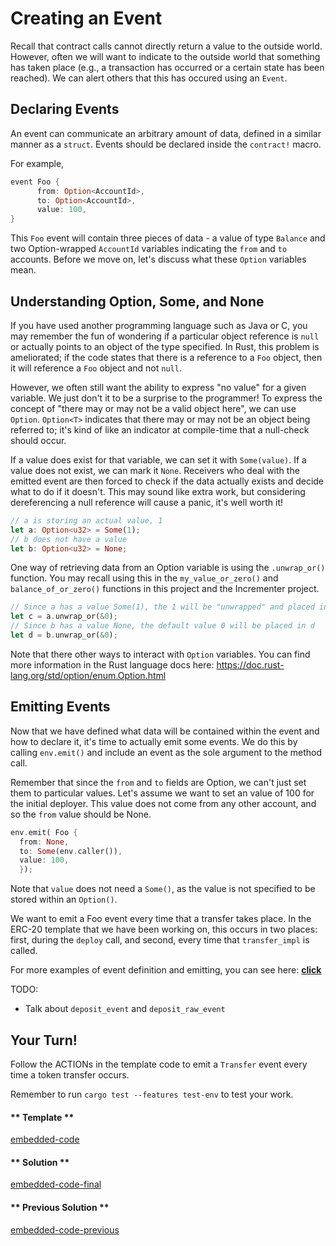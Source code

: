 Creating an Event
===

Recall that contract calls cannot directly return a value to the outside world.  However, often we will want to indicate to the outside world that something has taken place (e.g., a transaction has occurred or a certain state has been reached).  We can alert others that this has occured using an `Event`.

## Declaring Events

An event can communicate an arbitrary amount of data, defined in a similar manner as a `struct`.  Events should be declared inside the `contract!` macro.

For example,

```rust
event Foo {
      from: Option<AccountId>,
      to: Option<AccountId>,
      value: 100,
}
```

This `Foo` event will contain three pieces of data - a value of type `Balance` and two Option-wrapped `AccountId` variables indicating the `from` and `to` accounts.  Before we move on, let's discuss what these `Option` variables mean.

## Understanding Option, Some, and None

If you have used another programming language such as Java or C, you may remember the fun of wondering if a particular object reference is `null` or actually points to an object of the type specified.  In Rust, this problem is ameliorated; if the code states that there is a reference to a `Foo` object, then it will reference a `Foo` object and not `null`.

However, we often still want the ability to express "no value" for a given variable.  We just don't it to be a surprise to the programmer!  To express the concept of "there may or may not be a valid object here", we can use `Option`.  `Option<T>` indicates that there may or may not be an object being referred to; it's kind of like an indicator at compile-time that a null-check should occur.

If a value does exist for that variable, we can set it with `Some(value)`.  If a value does not exist, we can mark it `None`.  Receivers who deal with the emitted event are then forced to check if the data actually exists and decide what to do if it doesn't.  This may sound like extra work, but considering dereferencing a null reference will cause a panic, it's well worth it!

```rust
// a is storing an actual value, 1
let a: Option<u32> = Some(1);
// b does not have a value
let b: Option<u32> = None;
```

One way of retrieving data from an Option<T> variable is using the `.unwrap_or()` function.  You may recall using this in the `my_value_or_zero()` and `balance_of_or_zero()` functions in this project and the Incrementer project.  

```rust
// Since a has a value Some(1), the 1 will be "unwrapped" and placed in c
let c = a.unwrap_or(&0);
// Since b has a value None, the default value 0 will be placed in d
let d = b.unwrap_or(&0);
```

Note that there other ways to interact with `Option` variables.  You can find more information in the Rust language docs here: https://doc.rust-lang.org/std/option/enum.Option.html

## Emitting Events

Now that we have defined what data will be contained within the event and how to declare it, it's time to actually emit some events.  We do this by calling `env.emit()` and include an event as the sole argument to the method call.

Remember that since the `from` and `to` fields are Option<AccountId>, we can't just set them to particular values.  Let's assume we want to set an value of 100 for the initial deployer.  This value does not come from any other account, and so the `from` value should be None.

```rust
env.emit( Foo {
  from: None,
  to: Some(env.caller()),
  value: 100,
  });
```

Note that `value` does not need a `Some()`, as the value is not specified to be stored within an `Option()`.

We want to emit a Foo event every time that a transfer takes place.  In the ERC-20 template that we have been working on, this occurs in two places: first, during the `deploy` call, and second, every time that `transfer_impl` is called.

For more examples of event definition and emitting, you can see here: [**click**](https://github.com/paritytech/ink/blob/master/examples/lang/events/src/lib.rs)

TODO:

- Talk about `deposit_event` and `deposit_raw_event`


## Your Turn!

Follow the ACTIONs in the template code to emit a `Transfer` event every time a token transfer occurs.

Remember to run `cargo test --features test-env` to test your work.

<!-- tabs:start -->

#### ** Template **

[embedded-code](./assets/2.3-template.rs ':include :type=code embed-template')

#### ** Solution **

[embedded-code-final](./assets/2.3-finished-code.rs ':include :type=code embed-final')

#### ** Previous Solution **

[embedded-code-previous](./assets/2.2-finished-code.rs ':include :type=code embed-previous')

<!-- tabs:end -->